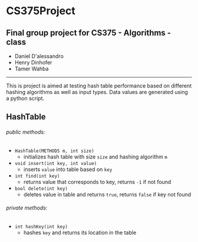 # CS375Project
Final group project for CS375 - Algorithms - class
-------------
- Daniel D'alessandro
- Henry Dinhofer
- Tamer Wahba

-------------
This is project is aimed at testing hash table performance based on different 
hashing algorithms as well as input types. Data values are generated using a python script.

HashTable
-------------
###### public methods:
- `HashTable(METHODS m, int size)`
	- initializes hash table with size `size` and hashing algorithm `m`
- `void insert(int key, int value)`
	- inserts `value` into table based on `key`
- `int find(int key)`
	- returns value that corresponds to key, returns `-1` if not found
- `bool delete(int key)`
	- deletes value in table and returns `true`, returns `false` if key not found

###### private methods:
- `int hashKey(int key)`
	- hashes `key` and returns its location in the table